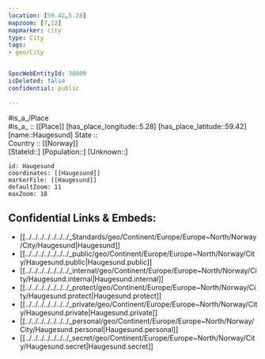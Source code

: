 ```yaml
---
location: [59.42,5.28] 
mapzoom: [7,12] 
mapmarker: city 
type: City
tags:
- geo/City


SpocWebEntityId: 30809
isDeleted: false
confidential: public

---
```

#is_a_/Place  
#is_a_ :: [[Place]] 
[has_place_longitude::5.28] 
[has_place_latitude::59.42] 
[name::Haugesund] 
State ::  
Country :: [[Norway]]  
[StateId::] 
[Population::] 
[Unknown::] 


```leaflet
id: Haugesund
coordinates: [[Haugesund]] 
markerFile: [[Haugesund]] 
defaultZoom: 11 
maxZoom: 18
```


## Confidential Links & Embeds: 
- [[../../../../../../../_Standards/geo/Continent/Europe/Europe~North/Norway/City/Haugesund|Haugesund]] 
- [[../../../../../../../_public/geo/Continent/Europe/Europe~North/Norway/City/Haugesund.public|Haugesund.public]] 
- [[../../../../../../../_internal/geo/Continent/Europe/Europe~North/Norway/City/Haugesund.internal|Haugesund.internal]] 
- [[../../../../../../../_protect/geo/Continent/Europe/Europe~North/Norway/City/Haugesund.protect|Haugesund.protect]] 
- [[../../../../../../../_private/geo/Continent/Europe/Europe~North/Norway/City/Haugesund.private|Haugesund.private]] 
- [[../../../../../../../_personal/geo/Continent/Europe/Europe~North/Norway/City/Haugesund.personal|Haugesund.personal]] 
- [[../../../../../../../_secret/geo/Continent/Europe/Europe~North/Norway/City/Haugesund.secret|Haugesund.secret]] 
